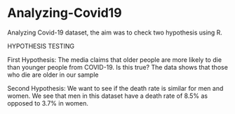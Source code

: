 # Analyzing-Covid19
Analyzing Covid-19 dataset, the aim was to check two hypothesis using R.

HYPOTHESIS TESTING

First Hypothesis: 
The media claims that older people are more likely to die than younger people from COVID-19. Is this true?
The data shows that those who die are older in our sample

Second Hypothesis: 
We want to see if the death rate is similar for men and women.
We see that men in this dataset have a death rate of 8.5% as opposed to 3.7% in women. 

